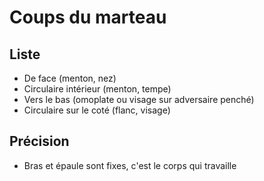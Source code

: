 # Coups du marteau

## Liste
- De face (menton, nez)
- Circulaire intérieur (menton, tempe) 
- Vers le bas (omoplate ou visage sur adversaire penché)
- Circulaire sur le coté (flanc, visage)

## Précision
- Bras et épaule sont fixes, c'est le corps qui travaille
